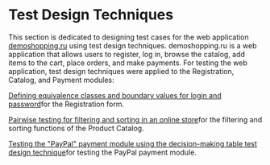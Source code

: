 # Test Design Techniques

This section is dedicated to designing test cases for the web application [demoshopping.ru]( https://demoshopping.ru/) using test design techniques.
demoshopping.ru is a web application that allows users to register, log in, browse the catalog, add items to the cart, place orders, and make payments.
For testing the web application, test design techniques were applied to the Registration, Catalog, and Payment modules:


[Defining equivalence classes and boundary values for login and password](https://docs.google.com/spreadsheets/d/1WHT9ynu_GgZ5eDkozLjU-Fo70EX-njdheYGdoX-YM-g/edit?usp=sharing)for the Registration form.

[Pairwise testing for filtering and sorting in an online store](https://docs.google.com/spreadsheets/d/11xVWFEm2CtEuTaBOIGr90gps4uBUJRh4ArXKnIsYkq0/edit?usp=drive_link)for the filtering and sorting functions of the Product Сatalog.

[Testing the "PayPal" payment module using the decision-making table test design technique](https://docs.google.com/spreadsheets/d/1nJEBr2ZeZ6DehxZq1yAMpW9YIS06hhsLJlEnTHGCviU/edit?usp=sharing)for testing the PayPal payment module. 
